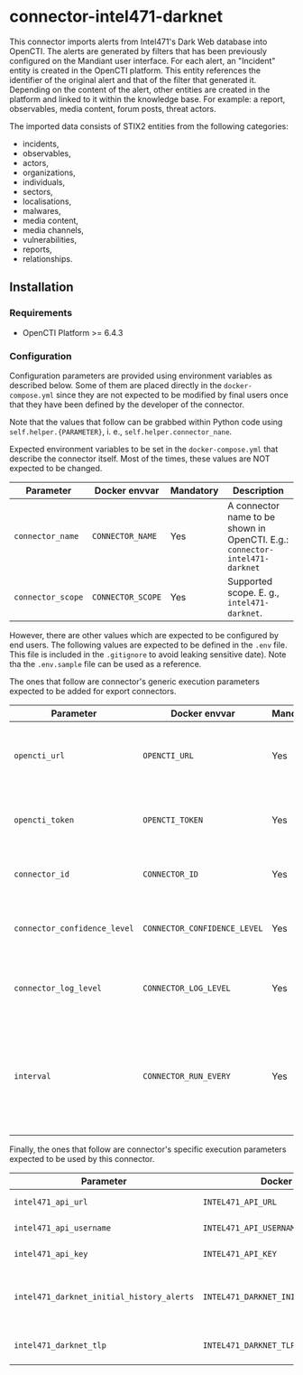 # connector-intel471-darknet

This connector imports alerts from Intel471's Dark Web database into OpenCTI. The alerts are generated by filters that has been previously configured on the Mandiant user interface. For each alert, an "Incident" entity is created in the OpenCTI platform. This entity references the identifier of the original alert and that of the filter that generated it. Depending on the content of the alert, other entities are created in the platform and linked to it within the knowledge base. For example: a report, observables, media content, forum posts, threat actors.

The imported data consists of STIX2 entities from the following categories:
- incidents,
- observables,
- actors,
- organizations,
- individuals,
- sectors,
- localisations,
- malwares,
- media content,
- media channels,
- vulnerabilities,
- reports,
- relationships.


## Installation

### Requirements

- OpenCTI Platform >= 6.4.3

### Configuration

Configuration parameters are provided using environment variables as described below.
Some of them are placed directly in the `docker-compose.yml` since they are not expected to be modified by final users once that they have been defined by the developer of the connector.

Note that the values that follow can be grabbed within Python code using `self.helper.{PARAMETER}`, i. e., `self.helper.connector_nane`.

Expected environment variables to be set in the  `docker-compose.yml` that describe the connector itself.
Most of the times, these values are NOT expected to be changed.

| Parameter                            | Docker envvar                       | Mandatory    | Description                                                                                                                                                |
| ------------------------------------ | ----------------------------------- | ------------ | ---------------------------------------------------------------------------------------------------------------------------------------------------------- |
| `connector_name`                     | `CONNECTOR_NAME`                    | Yes          | A connector name to be shown in OpenCTI. E.g.: `connector-intel471-darknet`                                                                                                                   |
| `connector_scope`                    | `CONNECTOR_SCOPE`                   | Yes          | Supported scope. E. g., `intel471-darknet`.                                                                                                                       |

However, there are other values which are expected to be configured by end users.
The following values are expected to be defined in the `.env` file.
This file is included in the `.gitignore` to avoid leaking sensitive date). 
Note tha the `.env.sample` file can be used as a reference.

The ones that follow are connector's generic execution parameters expected to be added for export connectors.

| Parameter                            | Docker envvar                       | Mandatory    | Description                                                                                                                                                |
| ------------------------------------ | ----------------------------------- | ------------ | ---------------------------------------------------------------------------------------------------------------------------------------------------------- |
| `opencti_url`                        | `OPENCTI_URL`                       | Yes          | The URL of the OpenCTI platform. Note that final `/` should be avoided. Example value: `http://opencti:8080`                                               |
| `opencti_token`                      | `OPENCTI_TOKEN`                     | Yes          | The default admin token configured in the OpenCTI platform parameters file.                                                                                |
| `connector_id`                       | `CONNECTOR_ID`                      | Yes          | A valid arbitrary `UUIDv4` that must be unique for this connector.                                                                                         |
| `connector_confidence_level`         | `CONNECTOR_CONFIDENCE_LEVEL`        | Yes          | The default confidence level for created sightings (a number between 1 and 4).                                                                             |
| `connector_log_level`                | `CONNECTOR_LOG_LEVEL`               | Yes          | The log level for this connector, could be `debug`, `info`, `warn` or `error` (less verbose).                                                              |
| `interval`                           | `CONNECTOR_RUN_EVERY`               | Yes          | The time unit is represented by a single character at the end of the string: d for days, h for hours, m for minutes, and s for seconds. e.g., 30s is 30 seconds. 1d is 1 day.                                                                                  |

Finally, the ones that follow are connector's specific execution parameters expected to be used by this connector.

| Parameter                            | Docker envvar                       | Mandatory    | Description                                                                                                                                                |
| ------------------------------------ | ----------------------------------- | ------------ | ---------------------------------------------------------------------------------------------------------------------------------------------------------- |
| `intel471_api_url`                    | `INTEL471_API_URL`                   | No          | Default is `https://api.intel471.com/v1`.                                                                                                                                       |
| `intel471_api_username`                    | `INTEL471_API_USERNAME`                   | Yes          | The username to connect to the platform.                                                                                                                                       |
| `intel471_api_key`                    | `INTEL471_API_KEY`                   | Yes          | The api key to connect to the platform.                                                                                                                                       |
| `intel471_darknet_initial_history_alerts`                    | `INTEL471_DARKNET_INITIAL_HISTORY_ALERTS`                   | No          | Unix timestamp in seconds from which the connector will collect the alerts. 0 is the default value, which could generate a lot of alerts.                                                                                                                                     |
| `intel471_darknet_tlp`                    | `INTEL471_DARKNET_TLP`                   | No          | Can be "CLEAR", "GREEN", "AMBER", "AMBER_STRICT" and "RED". Default is AMBER.

